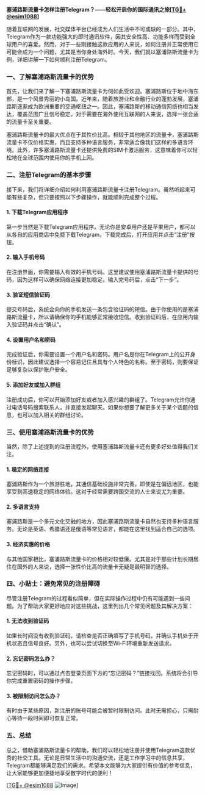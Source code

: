 **塞浦路斯流量卡怎样注册Telegram？——轻松开启你的国际通讯之旅[[TG💪+ @esim1088](https://t.me/s/esim1088)]**

随着互联网的发展，社交媒体平台已经成为人们生活中不可或缺的一部分。其中，Telegram作为一款功能强大的即时通讯软件，因其安全性高、功能多样而受到全球用户的喜爱。然而，对于一些刚接触这款应用的人来说，如何注册并正常使用它可能会成为一个问题，尤其是当你身处海外时。今天，我们就以塞浦路斯流量卡为例，详细讲解一下如何顺利注册Telegram。

### 一、了解塞浦路斯流量卡的优势

首先，让我们来了解一下塞浦路斯流量卡为何如此受欢迎。塞浦路斯位于地中海东部，是一个风景秀丽的小岛国。近年来，随着旅游业和金融行业的蓬勃发展，塞浦路斯逐渐成为欧洲重要的交通枢纽之一。因此，塞浦路斯的移动通信网络也相当发达，覆盖范围广且信号稳定。对于需要在海外使用互联网的人来说，选择一张合适的流量卡至关重要。

塞浦路斯流量卡的最大优点在于其性价比高。相较于其他地区的流量卡，塞浦路斯流量卡不仅价格实惠，而且支持多种语言服务，非常适合像我们这样的多语言环境。此外，许多塞浦路斯流量卡还提供免费的SIM卡激活服务，这意味着你可以轻松地在全球范围内使用你的手机上网。

### 二、注册Telegram的基本步骤

接下来，我们将详细介绍如何利用塞浦路斯流量卡注册Telegram。虽然听起来可能有些复杂，但只要按照以下步骤操作，就能顺利完成整个过程。

#### 1. 下载Telegram应用程序

第一步当然是下载Telegram应用程序。无论你是安卓用户还是苹果用户，都可以从各自的应用商店中免费下载Telegram。下载完成后，打开应用并点击“注册”按钮。

#### 2. 输入手机号码

在注册界面，你需要输入有效的手机号码。这里建议使用塞浦路斯流量卡提供的号码，因为这样可以确保网络连接更加稳定。输入完号码后，点击“下一步”。

#### 3. 验证短信验证码

提交号码后，系统会向你的手机发送一条包含验证码的短信。由于你使用的是塞浦路斯流量卡，所以请确保你的手机能够正常接收短信。收到验证码后，在应用内输入验证码并点击“确认”。

#### 4. 设置用户名和密码

完成验证后，你需要设置一个用户名和密码。用户名是你在Telegram上的公开身份标识，因此建议选择一个容易记住且具有个人特色的名称。至于密码，则要保证足够复杂以保护账户安全。

#### 5. 添加好友或加入群组

注册成功后，你可以开始添加好友或者加入感兴趣的群组了。Telegram允许你通过电话号码搜索联系人，并直接发起聊天。如果你想要了解更多关于某个话题的信息，也可以加入相关的群组讨论。

### 三、使用塞浦路斯流量卡的优势

当然，除了上述提到的注册流程外，使用塞浦路斯流量卡还有更多好处值得我们关注。

#### 1. 稳定的网络连接

塞浦路斯作为一个旅游胜地，其通信基础设施非常完善。即使是在偏远地区，也能享受到高速稳定的网络体验。这对于经常需要跨国交流的人士来说尤为重要。

#### 2. 多语言支持

塞浦路斯是一个多元文化交融的地方，因此塞浦路斯流量卡自然也支持多种语言服务。无论是英语、希腊语还是俄语等常见语言，都能在这里找到适合自己的选项。

#### 3. 经济实惠的价格

与其他国家相比，塞浦路斯流量卡的价格相对较低廉。尤其是对于那些计划长期居住在国外的人来说，选择一张性价比高的流量卡无疑是最明智的选择。

### 四、小贴士：避免常见的注册障碍

尽管注册Telegram的过程看似简单，但在实际操作过程中仍有可能遇到一些问题。为了帮助大家更好地应对这些挑战，这里列出几个常见问题及其解决方案：

#### 1. 无法收到验证码

如果长时间没有收到验证码，请检查是否正确填写了手机号码，并确认手机处于开机状态且信号良好。另外，也可以尝试切换至Wi-Fi环境重新发送请求。

#### 2. 忘记密码怎么办？

忘记密码时，可以通过点击登录页面下方的“忘记密码？”链接找回。系统将会引导你完成重置密码的操作步骤。

#### 3. 被限制访问怎么办？

有时由于某些原因，新注册的账号可能会被暂时限制访问。此时无需担心，只需耐心等待一段时间即可恢复正常。

### 五、总结

总之，借助塞浦路斯流量卡的帮助，我们可以轻松地注册并使用Telegram这款优秀的社交工具。无论是日常生活中的沟通交流，还是工作学习中的信息共享，Telegram都能够满足我们的需求。希望本文能够为大家提供有价值的参考信息，让大家能够更加便捷地享受数字时代的便利！

[[TG💪+ @esim1088](https://t.me/s/esim1088) ![Image](https://i.postimg.cc/4NQfJmqS/Snipaste-2025-05-13-00-14-12.png)]